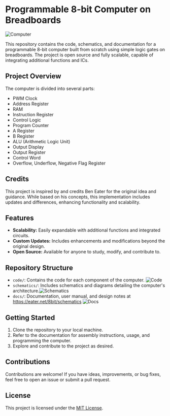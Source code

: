 # Programmable 8-bit Computer on Breadboards

![Computer](/path/to/computer_image.jpg)

This repository contains the code, schematics, and documentation for a programmable 8-bit computer built from scratch using simple logic gates on breadboards. The project is open source and fully scalable, capable of integrating additional functions and ICs.

## Project Overview

The computer is divided into several parts:

- PWM Clock
- Address Register
- RAM
- Instruction Register
- Control Logic
- Program Counter
- A Register
- B Register
- ALU (Arithmetic Logic Unit)
- Output Display
- Output Register
- Control Word
- Overflow, Underflow, Negative Flag Register

## Credits

This project is inspired by and credits Ben Eater for the original idea and guidance. While based on his concepts, this implementation includes updates and differences, enhancing functionality and scalability.

## Features

- **Scalability:** Easily expandable with additional functions and integrated circuits.
- **Custom Updates:** Includes enhancements and modifications beyond the original design.
- **Open Source:** Available for anyone to study, modify, and contribute to.

## Repository Structure

- `code/`: Contains the code for each component of the computer. ![Code](https://github.com/Circuit-Overtime/8Bit-Computer-Programs)
- `schematics/`: Includes schematics and diagrams detailing the computer's architecture.![Schematics](https://eater.net/8bit/schematics)
- `docs/`: Documentation, user manual, and design notes at https://eater.net/8bit/schematics ![Docs](https://github.com/Circuit-Overtime/8Bit-Computer-Programs)

## Getting Started

1. Clone the repository to your local machine.
2. Refer to the documentation for assembly instructions, usage, and programming the computer.
3. Explore and contribute to the project as desired.

## Contributions

Contributions are welcome! If you have ideas, improvements, or bug fixes, feel free to open an issue or submit a pull request.

## License

This project is licensed under the [MIT License](LICENSE).
